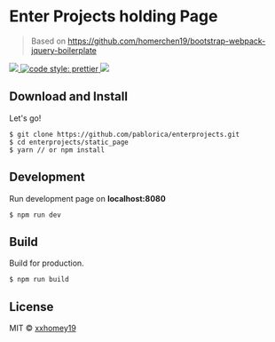 # Enter Projects holding Page

> Based on https://github.com/homerchen19/bootstrap-webpack-jquery-boilerplate

<a target="_blank" href="https://opensource.org/licenses/MIT" title="License: MIT">
  <img src="https://img.shields.io/badge/License-MIT-blue.svg">
</a>
<a href="#badge">
  <img alt="code style: prettier" src="https://img.shields.io/badge/code_style-prettier-ff69b4.svg">
</a>
<a target="_blank" href="http://makeapullrequest.com" title="PRs Welcome"><img src="https://img.shields.io/badge/PRs-welcome-brightgreen.svg"></a>


## Download and Install

Let's go!

```
$ git clone https://github.com/pablorica/enterprojects.git
$ cd enterprojects/static_page
$ yarn // or npm install
```

## Development

Run development page on **localhost:8080**

```
$ npm run dev
```

## Build

Build for production.

```
$ npm run build
```

## License

MIT © [xxhomey19](https://github.com/xxhomey19)

